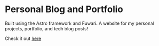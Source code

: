 # Personal Blog and Portfolio

Built using the Astro framework and Fuwari. A website for my personal projects, portfolio, and tech blog posts!

Check it out [here](https://www.anthonypichardo.dev/)